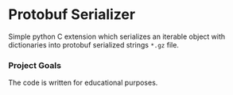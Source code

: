 # Protobuf Serializer
 Simple python C extension which serializes an iterable object with dictionaries into protobuf serialized strings `*.gz` file.

### Project Goals
The code is written for educational purposes.